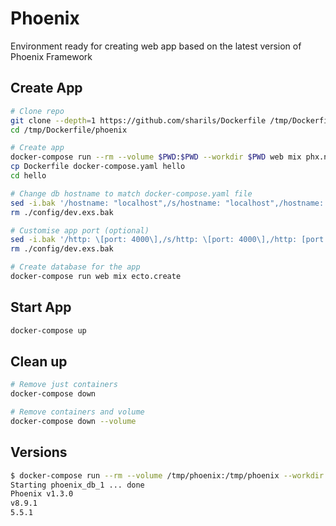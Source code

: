 # Phoenix

Environment ready for creating web app based on the latest version of Phoenix Framework

## Create App

```sh
# Clone repo
git clone --depth=1 https://github.com/sharils/Dockerfile /tmp/Dockerfile
cd /tmp/Dockerfile/phoenix

# Create app
docker-compose run --rm --volume $PWD:$PWD --workdir $PWD web mix phx.new hello
cp Dockerfile docker-compose.yaml hello
cd hello

# Change db hostname to match docker-compose.yaml file
sed -i.bak '/hostname: "localhost",/s/hostname: "localhost",/hostname: "db",/' ./config/dev.exs
rm ./config/dev.exs.bak

# Customise app port (optional)
sed -i.bak '/http: \[port: 4000\],/s/http: \[port: 4000\],/http: [port: 4000],/' ./config/dev.exs
rm ./config/dev.exs.bak

# Create database for the app
docker-compose run web mix ecto.create
```

## Start App

```sh
docker-compose up
```

## Clean up

```sh
# Remove just containers
docker-compose down
```

```sh
# Remove containers and volume
docker-compose down --volume
```

## Versions

```sh
$ docker-compose run --rm --volume /tmp/phoenix:/tmp/phoenix --workdir /tmp/phoenix web sh -c 'cd hello && mix phx.new --version && node -v && npm -v'
Starting phoenix_db_1 ... done
Phoenix v1.3.0
v8.9.1
5.5.1
```
